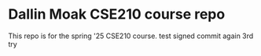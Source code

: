 # Dallin Moak CSE210 course repo

This repo is for the spring '25 CSE210 course.
test signed commit again 3rd try